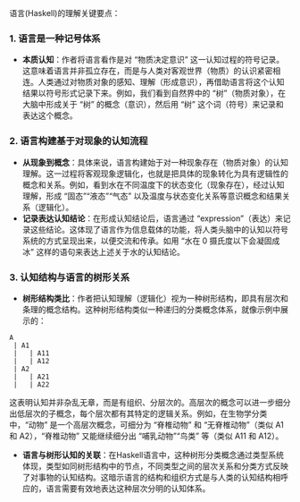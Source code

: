 语言(Haskell)的理解关键要点：

### 1. 语言是一种记号体系
 - **本质认知**：作者将语言看作是对 “物质决定意识” 这一认知过程的符号记录。这意味着语言并非孤立存在，而是与人类对客观世界（物质）的认识紧密相连。人类通过对物质对象的感知、理解（形成意识），再借助语言将这个认知结果以符号形式记录下来。例如，我们看到自然界中的 “树”（物质对象），在大脑中形成关于 “树” 的概念（意识），然后用 “树” 这个词（符号）来记录和表达这个概念。

### 2. 语言构建基于对现象的认知流程
 - **从现象到概念**：具体来说，语言构建始于对一种现象存在（物质对象）的认知理解。这一过程将客观现象逻辑化，也就是把具体的现象转化为具有逻辑性的概念和关系。例如，看到水在不同温度下的状态变化（现象存在），经过认知理解，形成 “固态”“液态”“气态” 以及温度与状态变化关系等意识概念和结果关系（逻辑化）。
 - **记录表达认知结论**：在形成认知结论后，语言通过 “expression”（表达）来记录这些结论。这体现了语言作为信息载体的功能，将人类头脑中的认知以符号系统的方式呈现出来，以便交流和传承。如用 “水在 0 摄氏度以下会凝固成冰” 这样的语句来表达上述关于水的认知结论。

### 3. 认知结构与语言的树形关系
 - **树形结构类比**：作者把认知理解（逻辑化）视为一种树形结构，即具有层次和条理的概念结构。这种树形结构类似一种递归的分类概念体系，就像示例中展示的：
```
A
 | A1
 |   | A11
 |   | A12
 | A2
 |   | A21
 |   | A22
```
这表明认知并非杂乱无章，而是有组织、分层次的。高层次的概念可以进一步细分出低层次的子概念，每个层次都有其特定的逻辑关系。例如，在生物学分类中，“动物” 是一个高层次概念，可细分为 “脊椎动物” 和 “无脊椎动物”（类似 A1 和 A2），“脊椎动物” 又能继续细分出 “哺乳动物”“鸟类” 等（类似 A11 和 A12）。
 - **语言与树形认知的关联**：在Haskell语言中，这种树形分类概念通过类型系统体现，类型如同树形结构中的节点，不同类型之间的层次关系和分类方式反映了对事物的认知结构。这暗示语言的结构和组织方式是与人类的认知结构相呼应的，语言需要有效地表达这种层次分明的认知体系。 
